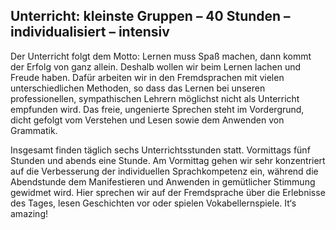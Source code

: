 Unterricht: kleinste Gruppen – 40 Stunden – individualisiert – intensiv
---

Der Unterricht folgt dem Motto: Lernen muss Spaß machen, dann kommt der Erfolg von ganz allein. Deshalb wollen wir beim Lernen lachen und Freude haben. Dafür arbeiten wir in den Fremdsprachen mit vielen unterschiedlichen Methoden, so dass das Lernen bei unseren professionellen, sympathischen Lehrern möglichst nicht als Unterricht empfunden wird. Das freie, ungenierte Sprechen steht im Vordergrund, dicht gefolgt vom Verstehen und Lesen sowie dem Anwenden von Grammatik.

Insgesamt finden täglich sechs Unterrichtsstunden statt. Vormittags fünf Stunden und abends eine Stunde. Am Vormittag gehen wir sehr konzentriert auf die Verbesserung der individuellen Sprachkompetenz ein, während die Abendstunde dem Manifestieren und Anwenden in gemütlicher Stimmung gewidmet wird. Hier sprechen wir auf der Fremdsprache über die Erlebnisse des Tages, lesen Geschichten vor oder spielen Vokabellernspiele. It‘s amazing!